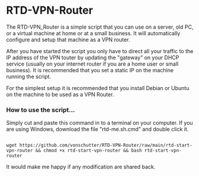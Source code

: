 # RTD-VPN-Router

The RTD-VPN_Router is a simple script that you can use on a server, old PC, or a virtual machine at home or at a small business. It will automatically configure and setup that machine as a VPN router. 

After you have started the script you only have to direct all your traffic to the IP address of the VPN touter by updating the "gateway" on your DHCP service (usually on your internet router if you are a home user or small business). It is recommended that you set a static IP on the machine running the script.

For the simplest setup it is recommended that you install Debian or Ubuntu on the machine to be used as a VPN Router. 

### How to use the script...
Simply cut and paste this command in to a terminal on your computer. If you are using Windows, download the file "rtd-me.sh.cmd" and double click it. 

```

wget https://github.com/vonschutter/RTD-VPN-Router/raw/main/rtd-start-vpn-router && chmod +x rtd-start-vpn-router && bash rtd-start-vpn-router 

```

It would make me happy if any modification are shared back. 
